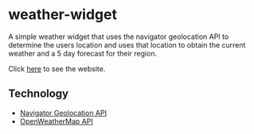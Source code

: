 # weather-widget
A simple weather widget that uses the navigator geolocation API to determine the users location and uses that location to obtain the current weather and a 5 day forecast for their region.

Click [here](https://adam-isaak-weather.netlify.app/) to see the website. 

## Technology
 * [Navigator Geolocation API](https://developer.mozilla.org/en-US/docs/Web/API/Geolocation_API/Using_the_Geolocation_API)
 * [OpenWeatherMap API](https://openweathermap.org/api)
